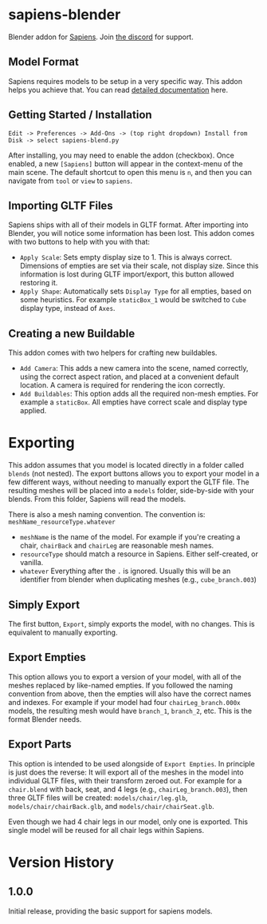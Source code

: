 # sapiens-blender

Blender addon for [Sapiens](https://store.steampowered.com/app/1060230/Sapiens/). Join [the discord](https://discord.gg/WnN8hj2Fyg) for support.

## Model Format

Sapiens requires models to be setup in a very specific way. This addon helps you achieve that. You can read [detailed documentation](https://wiki.sapiens.dev/docs/models/model-format.html) here.

## Getting Started / Installation

`Edit -> Preferences -> Add-Ons -> (top right dropdown) Install from Disk -> select sapiens-blend.py`

After installing, you may need to enable the addon (checkbox). Once enabled, a new `[Sapiens]` button will appear in the context-menu of the main scene. The default shortcut to open this menu is `n`, and then you can navigate from `tool` or `view` to `sapiens`.

## Importing GLTF Files

Sapiens ships with all of their models in GLTF format. After importing into Blender, you will notice some information has been lost. This addon comes with two buttons to help with you with that:
- `Apply Scale`: Sets empty display size to 1. This is always correct. Dimensions of empties are set via their scale, not display size. Since this information is lost during GLTF import/export, this button allowed restoring it.
- `Apply Shape`: Automatically sets `Display Type` for all empties, based on some heuristics. For example `staticBox_1` would be switched to `Cube` display type, instead of `Axes`.

## Creating a new Buildable

This addon comes with two helpers for crafting new buildables.

- `Add Camera`: This adds a new camera into the scene, named correctly, using the correct aspect ration, and placed at a convenient default location. A camera is required for rendering the icon correctly.
- `Add Buildables`: This option adds all the required non-mesh empties. For example a `staticBox`. All empties have correct scale and display type applied.

# Exporting

This addon assumes that you model is located directly in a folder called `blends` (not nested). The export buttons allows you to export your model in a few different ways, without needing to manually export the GLTF file. The resulting meshes will be placed into a `models` folder, side-by-side with your blends. From this folder, Sapiens will read the models.

There is also a mesh naming convention. The convention is: `meshName_resourceType.whatever`

 - `meshName` is the name of the model. For example if you're creating a chair, `chairBack` and `chairLeg` are reasonable mesh names.
 - `resourceType` should match a resource in Sapiens. Either self-created, or vanilla.
 - `whatever` Everything after the `.` is ignored. Usually this will be an identifier from blender when duplicating meshes (e.g., `cube_branch.003`)

## Simply Export

The first button, `Export`, simply exports the model, with no changes. This is equivalent to manually exporting.

## Export Empties

This option allows you to export a version of your model, with all of the meshes replaced by like-named empties. If you followed the naming convention from above, then the empties will also have the correct names and indexes. For example if your model had four `chairLeg_branch.000x` models, the resulting mesh would have `branch_1`, `branch_2`, etc. This is the format Blender needs.

## Export Parts

This option is intended to be used alongside of `Export Empties`. In principle is just does the reverse: It will export all of the meshes in the model into individual GLTF files, with their transform zeroed out. For example for a `chair.blend` with back, seat, and 4 legs (e.g., `chairLeg_branch.003`), then three GLTF files will be created: `models/chair/leg.glb`, `models/chair/chairBack.glb`, and `models/chair/chairSeat.glb`.

Even though we had 4 chair legs in our model, only one is exported. This single model will be reused for all chair legs within Sapiens.

# Version History

## 1.0.0

Initial release, providing the basic support for sapiens models.